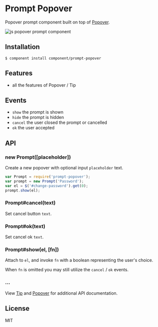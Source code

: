 
# Prompt Popover

  Popover prompt component built on top of [Popover](http://github.com/component/popover).

  ![js popover prompt component](http://cdn.dropmark.com/41933/d85858ab38a78c6ad8d912adffb1998feab5d207/Screen%20Shot%202013-01-09%20at%205.31.42%20PM.png)

## Installation

```
$ component install component/prompt-popover
```

## Features

  - all the features of Popover / Tip

## Events

  - `show` the prompt is shown
  - `hide` the prompt is hidden
  - `cancel` the user closed the prompt or cancelled
  - `ok` the user accepted

## API

### new Prompt([placeholder])

  Create a new popover with optional input `placeholder` text.

```js
var Prompt = require('prompt-popover');
var prompt = new Prompt('Password');
var el = $('#change-password').get(0);
prompt.show(el);
```

### Prompt#cancel(text)

  Set cancel button `text`.

### Prompt#ok(text)

  Set cancel ok `text`.

### Prompt#show(el, [fn])

  Attach to `el`, and invoke `fn` with
  a boolean representing the user's choice.

  When `fn` is omitted you may still utilize the `cancel` / `ok` events.

### ...

  View [Tip](http://github.com/component/tip) and [Popover](http://github.com/component/popover) for additional
  API documentation.

## License

  MIT
